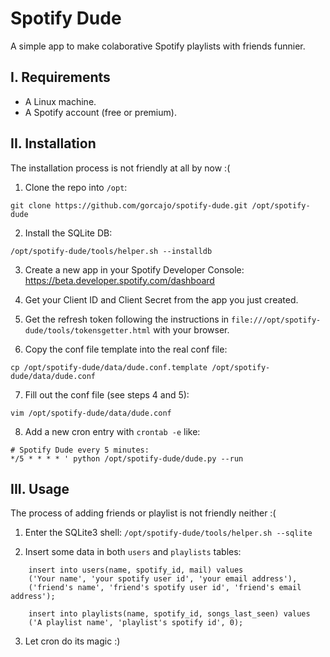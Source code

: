# Spotify Dude

A simple app to make colaborative Spotify playlists with friends funnier.

## I. Requirements

- A Linux machine.
- A Spotify account (free or premium).

## II. Installation

The installation process is not friendly at all by now :(

1. Clone the repo into `/opt`:
```
git clone https://github.com/gorcajo/spotify-dude.git /opt/spotify-dude
```

2. Install the SQLite DB:
```
/opt/spotify-dude/tools/helper.sh --installdb
```

3. Create a new app in your Spotify Developer Console: https://beta.developer.spotify.com/dashboard

4. Get your Client ID and Client Secret from the app you just created.

5. Get the refresh token following the instructions in `file:///opt/spotify-dude/tools/tokensgetter.html` with your browser.

6. Copy the conf file template into the real conf file:
```
cp /opt/spotify-dude/data/dude.conf.template /opt/spotify-dude/data/dude.conf
```

7. Fill out the conf file (see steps 4 and 5):
```
vim /opt/spotify-dude/data/dude.conf
```

8. Add a new cron entry with `crontab -e` like:
```
# Spotify Dude every 5 minutes:
*/5 * * * * ' python /opt/spotify-dude/dude.py --run
```

## III. Usage

The process of adding friends or playlist is not friendly neither :(

1. Enter the SQLite3 shell: `/opt/spotify-dude/tools/helper.sh --sqlite`

2. Insert some data in both `users` and `playlists` tables:
```
    insert into users(name, spotify_id, mail) values
    ('Your name', 'your spotify user id', 'your email address'),
    ('friend's name', 'friend's spotify user id', 'friend's email address');

    insert into playlists(name, spotify_id, songs_last_seen) values
    ('A playlist name', 'playlist's spotify id', 0);
```

3. Let cron do its magic :)
